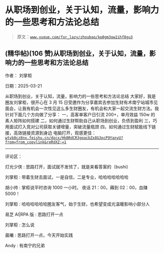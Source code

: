 # 从职场到创业，关于认知，流量，影响力的一些思考和方法论总结

> 原文：[`www.yuque.com/for_lazy/zhoubao/kp0gm3ow2ihf8gu3`](https://www.yuque.com/for_lazy/zhoubao/kp0gm3ow2ihf8gu3)

## (精华帖)(106 赞)从职场到创业，关于认知，流量，影响力的一些思考和方法论总结

作者： 刘掌柜

日期：2025-03-21

从职场到创业，关于认知，流量，影响力的一些思考和方法论总结
大家好，我是圈友刘掌柜，很开心在 3 月 15 日受邀作为分享嘉宾去参加生财有术南宁站城市见面会，让我有机会一次性见这么多生财圈友，有机会和大家一起交流生财方法。我针对下面几个方向做了分享：
一，高客单客户日引流 200+，单月效益 150w 的素人矩阵如何搭建 二，如何通过生财帮助自己从职场到创业，负债到盈利
三，巧用面试打入竞对公司获取关键增量，突破流量瓶颈 四，如何通过生财赋能线下链接，高效链接资源到身边 电脑打开，观感更佳： [`wtvb8cz8nx.feishu.cn/docx/HkBRdCR3goacbZx8G3pcP9YanyU?from=from_copylink&reRdXZ;=1`](https://wtvb8cz8nx.feishu.cn/docx/HkBRdCR3goacbZx8G3pcP9YanyU?from=from_copylink&reRdXZ;=1)

* * *

评论区：

灯光少侠 : 思路打开，面试就不发怵了，就是来看答案的（bushi）

刘掌柜 : 带着生财去面试，一是自信，二是专业，哈哈哈哈哈哈哈

胡小帅 : 掌柜说平时咨询 1000 一小时。 夜话 21：00，薅到 02：00，血赚 5000！

刘掌柜 : 哈哈哈哈哈哈圈友客气，始于生财，也希望变成光温暖影响小部分人

易芝 AI|RPA 版 : 思路打开一点

刘掌柜 : 怎么说

晨曦 : 思路打开一点，今天开始实践

Andy : 有南宁的兄弟